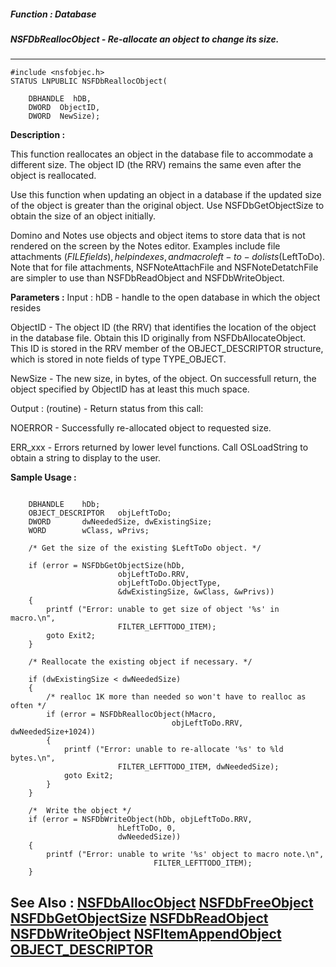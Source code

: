 ##### Function : Database
##### NSFDbReallocObject - Re-allocate an object to change its size.
---
```
#include <nsfobjec.h>
STATUS LNPUBLIC NSFDbReallocObject(

	DBHANDLE  hDB,
	DWORD  ObjectID,
	DWORD  NewSize);
```
**Description :**

This function reallocates an object in the database file to accommodate a 
different size. The object ID (the RRV) remains the same even after the object 
is reallocated.

Use this function when updating an object in a database if the updated size of 
the object is greater than the original object. Use NSFDbGetObjectSize to 
obtain the size of an object initially.

Domino and Notes use objects and object items to store data that is not 
rendered on the screen by the Notes editor. Examples include file attachments 
($FILE fields), help indexes, and macro left-to-do lists ($LeftToDo). Note that 
for file attachments, NSFNoteAttachFile and NSFNoteDetatchFile are simpler to 
use than NSFDbReadObject and NSFDbWriteObject.

**Parameters :**
Input :
hDB  -  handle to the open database in which the object resides

ObjectID  -  The object ID (the RRV) that identifies the location of the object in the database file. Obtain this ID originally from NSFDbAllocateObject. This ID is stored in the RRV member of the OBJECT_DESCRIPTOR structure, which is stored in note fields of type TYPE_OBJECT.

NewSize  -  The new size, in bytes, of the object. On successfull return, the object specified by ObjectID has at least this much space.

Output :
(routine)  -  Return status from this call: 

NOERROR - Successfully re-allocated object to requested size.

ERR_xxx - Errors returned by lower level functions. Call OSLoadString to obtain a string to display to the user.



**Sample Usage :**
```

    DBHANDLE    hDb;
    OBJECT_DESCRIPTOR   objLeftToDo;
    DWORD       dwNeededSize, dwExistingSize;
    WORD        wClass, wPrivs;

    /* Get the size of the existing $LeftToDo object. */

    if (error = NSFDbGetObjectSize(hDb, 
                        objLeftToDo.RRV, 
                        objLeftToDo.ObjectType,
                        &dwExistingSize, &wClass, &wPrivs))
    {
        printf ("Error: unable to get size of object '%s' in macro.\n",
                        FILTER_LEFTTODO_ITEM);
        goto Exit2;
    }

    /* Reallocate the existing object if necessary. */

    if (dwExistingSize < dwNeededSize)
    {
        /* realloc 1K more than needed so won't have to realloc as often */
        if (error = NSFDbReallocObject(hMacro,
                                    objLeftToDo.RRV, dwNeededSize+1024))
        {
            printf ("Error: unable to re-allocate '%s' to %ld bytes.\n",
                        FILTER_LEFTTODO_ITEM, dwNeededSize);
            goto Exit2;
        }
    }

    /*  Write the object */
    if (error = NSFDbWriteObject(hDb, objLeftToDo.RRV, 
                        hLeftToDo, 0,
                        dwNeededSize))
    {
        printf ("Error: unable to write '%s' object to macro note.\n",
                                FILTER_LEFTTODO_ITEM);
    }

```
**See Also :**
[NSFDbAllocObject](/domino-c-api-docs/reference/Func/NSFDbAllocObject)
[NSFDbFreeObject](/domino-c-api-docs/reference/Func/NSFDbFreeObject)
[NSFDbGetObjectSize](/domino-c-api-docs/reference/Func/NSFDbGetObjectSize)
[NSFDbReadObject](/domino-c-api-docs/reference/Func/NSFDbReadObject)
[NSFDbWriteObject](/domino-c-api-docs/reference/Func/NSFDbWriteObject)
[NSFItemAppendObject](/domino-c-api-docs/reference/Func/NSFItemAppendObject)
[OBJECT_DESCRIPTOR](/domino-c-api-docs/reference/Data/OBJECT_DESCRIPTOR)
---
